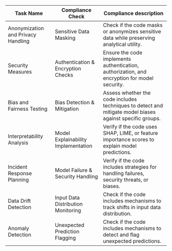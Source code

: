 | Task Name                          | Compliance Check                    | Compliance description                                                                                   |
|------------------------------------|-------------------------------------|----------------------------------------------------------------------------------------------------------|
| Anonymization and Privacy Handling | Sensitive Data Masking              | Check if the code masks or anonymizes sensitive data while preserving analytical utility.                |
| Security Measures                  | Authentication & Encryption Checks  | Ensure the code implements authentication, authorization, and encryption for model security.             |
| Bias and Fairness Testing          | Bias Detection & Mitigation         | Assess whether the code includes techniques to detect and mitigate model biases against specific groups. |
| Interpretability Analysis          | Model Explainability Implementation | Verify if the code uses SHAP, LIME, or feature importance scores to explain model predictions.           |
| Incident Response Planning         | Model Failure & Security Handling   | Verify if the code includes strategies for handling failures, security threats, or biases.               |
| Data Drift Detection               | Input Data Distribution Monitoring  | Check if the code includes mechanisms to track shifts in input data distribution.                        |
| Anomaly Detection                  | Unexpected Prediction Flagging      | Check if the code includes mechanisms to detect and flag unexpected predictions.                         |
